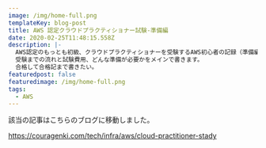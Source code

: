 ```yaml
---
image: /img/home-full.png
templateKey: blog-post
title: AWS 認定クラウドプラクティショナー試験-準備編
date: 2020-02-25T11:48:15.558Z
description: |-
  AWS認定のもっとも初級、クラウドプラクティショナーを受験するAWS初心者の記録（準備編）です。
  受験までの流れと試験費用、どんな準備が必要かをメインで書きます。
  合格して合格記まで書きたい。
featuredpost: false
featuredimage: /img/home-full.png
tags:
  - AWS
---
```

該当の記事はこちらのブログに移動しました。

https://couragenki.com/tech/infra/aws/cloud-practitioner-stady
